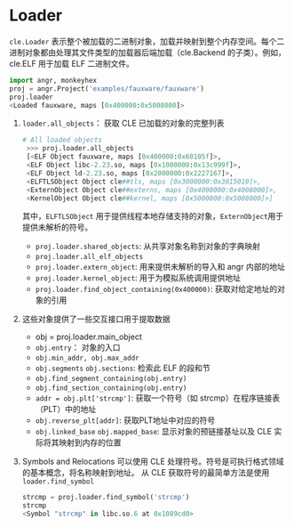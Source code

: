 # Loader 
`cle.Loader` 表示整个被加载的二进制对象，加载并映射到整个内存空间。每个二进制对象都由处理其文件类型的加载器后端加载（cle.Backend 的子类）。例如，cle.ELF 用于加载 ELF 二进制文件。

```python
import angr, monkeyhex
proj = angr.Project('examples/fauxware/fauxware')
proj.loader
<Loaded fauxware, maps [0x400000:0x5008000]>
```

1. `loader.all_objects`： 获取 CLE 已加载的对象的完整列表
   ```python
   # All loaded objects
    >>> proj.loader.all_objects
    [<ELF Object fauxware, maps [0x400000:0x60105f]>,
    <ELF Object libc-2.23.so, maps [0x1000000:0x13c999f]>,
    <ELF Object ld-2.23.so, maps [0x2000000:0x2227167]>,
    <ELFTLSObject Object cle##tls, maps [0x3000000:0x3015010]>,
    <ExternObject Object cle##externs, maps [0x4000000:0x4008000]>,
    <KernelObject Object cle##kernel, maps [0x5000000:0x5008000]>]
   ```
   其中，`ELFTLSObject` 用于提供线程本地存储支持的对象，`ExternObject`用于提供未解析的符号。
   - `proj.loader.shared_objects`: 从共享对象名称到对象的字典映射
   - `proj.loader.all_elf_objects`
   - `proj.loader.extern_object`: 用来提供未解析的导入和 angr 内部的地址
   - `proj.loader.kernel_object`: 用于为模拟系统调用提供地址
   - `proj.loader.find_object_containing(0x400000)`: 获取对给定地址的对象的引用
  
2. 这些对象提供了一些交互接口用于提取数据
   - obj = proj.loader.main_object
   - `obj.entry`： 对象的入口
   - `obj.min_addr, obj.max_addr`
   - `obj.segments` `obj.sections`: 检索此 ELF 的段和节
   - `obj.find_segment_containing(obj.entry)`
   - `obj.find_section_containing(obj.entry)`
   - `addr = obj.plt['strcmp']`: 获取一个符号（如 strcmp）在程序链接表（PLT）中的地址
   - `obj.reverse_plt[addr]`: 获取PLT地址中对应的符号
   - `obj.linked_base` `obj.mapped_base`: 显示对象的预链接基址以及 CLE 实际将其映射到内存的位置
  
3. Symbols and Relocations
    可以使用 CLE 处理符号。符号是可执行格式领域的基本概念，将名称映射到地址。
    从 CLE 获取符号的最简单方法是使用 `loader.find_symbol`
    ```python
    strcmp = proj.loader.find_symbol('strcmp')
    strcmp
    <Symbol "strcmp" in libc.so.6 at 0x1089cd0>
    ```